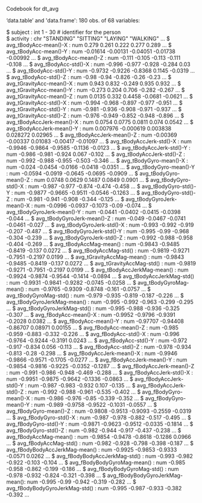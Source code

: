 Codebook for dt_avg

‘data.table’ and 'data.frame':	180 obs. of  68 variables:

 $ subject                        : int  1 - 30  # identifier for the person  
 $ activity                       : chr  "STANDING" "SITTING" "LAYING" "WALKING" ...
 $ avg_tBodyAcc-mean()-X          : num  0.279 0.261 0.222 0.277 0.289 ...
 $ avg_tBodyAcc-mean()-Y          : num  -0.01614 -0.00131 -0.04051 -0.01738 -0.00992 ...
 $ avg_tBodyAcc-mean()-Z          : num  -0.111 -0.105 -0.113 -0.111 -0.108 ...
 $ avg_tBodyAcc-std()-X           : num  -0.996 -0.977 -0.928 -0.284 0.03 ...
 $ avg_tBodyAcc-std()-Y           : num  -0.9732 -0.9226 -0.8368 0.1145 -0.0319 ...
 $ avg_tBodyAcc-std()-Z           : num  -0.98 -0.94 -0.826 -0.26 -0.23 ...
 $ avg_tGravityAcc-mean()-X       : num  0.943 0.832 -0.249 0.935 0.932 ...
 $ avg_tGravityAcc-mean()-Y       : num  -0.273 0.204 0.706 -0.282 -0.267 ...
 $ avg_tGravityAcc-mean()-Z       : num  0.0135 0.332 0.4458 -0.0681 -0.0621 ...
 $ avg_tGravityAcc-std()-X        : num  -0.994 -0.968 -0.897 -0.977 -0.951 ...
 $ avg_tGravityAcc-std()-Y        : num  -0.981 -0.936 -0.908 -0.971 -0.937 ...
 $ avg_tGravityAcc-std()-Z        : num  -0.976 -0.949 -0.852 -0.948 -0.896 ...
 $ avg_tBodyAccJerk-mean()-X      : num  0.0754 0.0775 0.0811 0.074 0.0542 ...
 $ avg_tBodyAccJerk-mean()-Y      : num  0.007976 -0.000619 0.003838 0.028272 0.02965 ...
 $ avg_tBodyAccJerk-mean()-Z      : num  -0.00369 -0.00337 0.01083 -0.00417 -0.01097 ...
 $ avg_tBodyAccJerk-std()-X       : num  -0.9946 -0.9864 -0.9585 -0.1136 -0.0123 ...
 $ avg_tBodyAccJerk-std()-Y       : num  -0.986 -0.981 -0.924 0.067 -0.102 ...
 $ avg_tBodyAccJerk-std()-Z       : num  -0.992 -0.988 -0.955 -0.503 -0.346 ...
 $ avg_tBodyGyro-mean()-X         : num  -0.024 -0.0454 -0.0166 -0.0418 -0.0351 ...
 $ avg_tBodyGyro-mean()-Y         : num  -0.0594 -0.0919 -0.0645 -0.0695 -0.0909 ...
 $ avg_tBodyGyro-mean()-Z         : num  0.0748 0.0629 0.1487 0.0849 0.0901 ...
 $ avg_tBodyGyro-std()-X          : num  -0.987 -0.977 -0.874 -0.474 -0.458 ...
 $ avg_tBodyGyro-std()-Y          : num  -0.9877 -0.9665 -0.9511 -0.0546 -0.1263 ...
 $ avg_tBodyGyro-std()-Z          : num  -0.981 -0.941 -0.908 -0.344 -0.125 ...
 $ avg_tBodyGyroJerk-mean()-X     : num  -0.0996 -0.0937 -0.1073 -0.09 -0.074 ...
 $ avg_tBodyGyroJerk-mean()-Y     : num  -0.0441 -0.0402 -0.0415 -0.0398 -0.044 ...
 $ avg_tBodyGyroJerk-mean()-Z     : num  -0.049 -0.0467 -0.0741 -0.0461 -0.027 ...
 $ avg_tBodyGyroJerk-std()-X      : num  -0.993 -0.992 -0.919 -0.207 -0.487 ...
 $ avg_tBodyGyroJerk-std()-Y      : num  -0.995 -0.99 -0.968 -0.304 -0.239 ...
 $ avg_tBodyGyroJerk-std()-Z      : num  -0.992 -0.988 -0.958 -0.404 -0.269 ...
 $ avg_tBodyAccMag-mean()         : num  -0.9843 -0.9485 -0.8419 -0.137 0.0272 ...
 $ avg_tBodyAccMag-std()          : num  -0.9819 -0.9271 -0.7951 -0.2197 0.0199 ...
 $ avg_tGravityAccMag-mean()      : num  -0.9843 -0.9485 -0.8419 -0.137 0.0272 ...
 $ avg_tGravityAccMag-std()       : num  -0.9819 -0.9271 -0.7951 -0.2197 0.0199 ...
 $ avg_tBodyAccJerkMag-mean()     : num  -0.9924 -0.9874 -0.9544 -0.1414 -0.0894 ...
 $ avg_tBodyAccJerkMag-std()      : num  -0.9931 -0.9841 -0.9282 -0.0745 -0.0258 ...
 $ avg_tBodyGyroMag-mean()        : num  -0.9765 -0.9309 -0.8748 -0.161 -0.0757 ...
 $ avg_tBodyGyroMag-std()         : num  -0.979 -0.935 -0.819 -0.187 -0.226 ...
 $ avg_tBodyGyroJerkMag-mean()    : num  -0.995 -0.992 -0.963 -0.299 -0.295 ...
 $ avg_tBodyGyroJerkMag-std()     : num  -0.995 -0.988 -0.936 -0.325 -0.307 ...
 $ avg_fBodyAcc-mean()-X          : num  -0.9952 -0.9796 -0.9391 -0.2028 0.0382 ...
 $ avg_fBodyAcc-mean()-Y          : num  -0.97707 -0.94408 -0.86707 0.08971 0.00155 ...
 $ avg_fBodyAcc-mean()-Z          : num  -0.985 -0.959 -0.883 -0.332 -0.226 ...
 $ avg_fBodyAcc-std()-X           : num  -0.996 -0.9764 -0.9244 -0.3191 0.0243 ...
 $ avg_fBodyAcc-std()-Y           : num  -0.972 -0.917 -0.834 0.056 -0.113 ...
 $ avg_fBodyAcc-std()-Z           : num  -0.978 -0.934 -0.813 -0.28 -0.298 ...
 $ avg_fBodyAccJerk-mean()-X      : num  -0.9946 -0.9866 -0.9571 -0.1705 -0.0277 ...
 $ avg_fBodyAccJerk-mean()-Y      : num  -0.9854 -0.9816 -0.9225 -0.0352 -0.1287 ...
 $ avg_fBodyAccJerk-mean()-Z      : num  -0.991 -0.986 -0.948 -0.469 -0.288 ...
 $ avg_fBodyAccJerk-std()-X       : num  -0.9951 -0.9875 -0.9642 -0.1336 -0.0863 ...
 $ avg_fBodyAccJerk-std()-Y       : num  -0.987 -0.983 -0.932 0.107 -0.135 ...
 $ avg_fBodyAccJerk-std()-Z       : num  -0.992 -0.988 -0.961 -0.535 -0.402 ...
 $ avg_fBodyGyro-mean()-X         : num  -0.986 -0.976 -0.85 -0.339 -0.352 ...
 $ avg_fBodyGyro-mean()-Y         : num  -0.989 -0.9758 -0.9522 -0.1031 -0.0557 ...
 $ avg_fBodyGyro-mean()-Z         : num  -0.9808 -0.9513 -0.9093 -0.2559 -0.0319 ...
 $ avg_fBodyGyro-std()-X          : num  -0.987 -0.978 -0.882 -0.517 -0.495 ...
 $ avg_fBodyGyro-std()-Y          : num  -0.9871 -0.9623 -0.9512 -0.0335 -0.1814 ...
 $ avg_fBodyGyro-std()-Z          : num  -0.982 -0.944 -0.917 -0.437 -0.238 ...
 $ avg_fBodyAccMag-mean()         : num  -0.9854 -0.9478 -0.8618 -0.1286 0.0966 ...
 $ avg_fBodyAccMag-std()          : num  -0.982 -0.928 -0.798 -0.398 -0.187 ...
 $ avg_fBodyBodyAccJerkMag-mean() : num  -0.9925 -0.9853 -0.9333 -0.0571 0.0262 ...
 $ avg_fBodyBodyAccJerkMag-std()  : num  -0.993 -0.982 -0.922 -0.103 -0.104 ...
 $ avg_fBodyBodyGyroMag-mean()    : num  -0.985 -0.958 -0.862 -0.199 -0.186 ...
 $ avg_fBodyBodyGyroMag-std()     : num  -0.978 -0.932 -0.824 -0.321 -0.398 ...
 $ avg_fBodyBodyGyroJerkMag-mean(): num  -0.995 -0.99 -0.942 -0.319 -0.282 ...
 $ avg_fBodyBodyGyroJerkMag-std() : num  -0.995 -0.987 -0.933 -0.382 -0.392 ...
